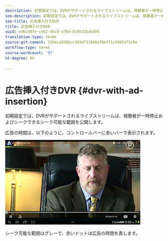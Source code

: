 ```yaml
---
description: 初期設定では、DVRがサポートされるライブストリームは、視聴者が一時停止およびシークできるシーク可能な範囲を公開します。
seo-description: 初期設定では、DVRがサポートされるライブストリームは、視聴者が一時停止およびシークできるシーク可能な範囲を公開します。
seo-title: 広告挿入付きDVR
title: 広告挿入付きDVR
uuid: ed6cd8fe-ceb2-45c8-a76d-bc0532babd99
translation-type: tm+mt
source-git-commit: 31b6cad26bcc393d731080a70eff1c59551f1c8e
workflow-type: tm+mt
source-wordcount: '97'
ht-degree: 0%

---
```



# 広告挿入付きDVR {#dvr-with-ad-insertion}

初期設定では、DVRがサポートされるライブストリームは、視聴者が一時停止およびシークできるシーク可能な範囲を公開します。

広告の時間は、以下のように、コントロールバーに赤いバーで表示されます。

<!--<a id="fig_720DD22D2318485EAB4BEA55C30D5ECF"></a>-->

![](assets/dvr-with-ads.jpg)

シーク可能な範囲はグレーで、赤いドットは広告の時間を表します。
